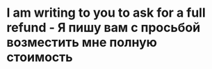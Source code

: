 # I am writing to you to ask for a full refund - Я пишу вам с просьбой возместить мне полную стоимость
